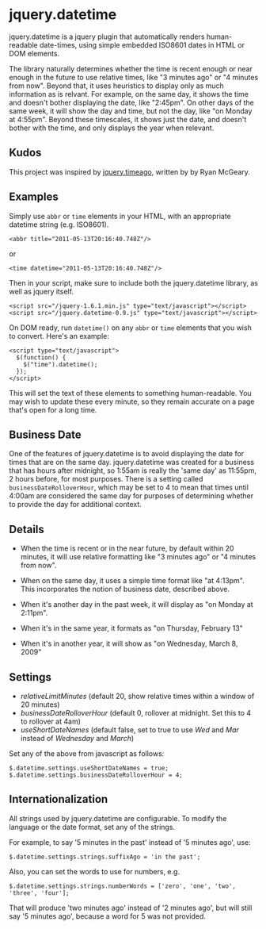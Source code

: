 jquery.datetime
===============

jquery.datetime is a jquery plugin that automatically renders human-readable date-times, using simple embedded ISO8601 dates in HTML or DOM elements.

The library naturally determines whether the time is recent enough or near enough in the future to use relative times, like "3 minutes ago" or "4 minutes from now".  Beyond that, it uses heuristics to display only as much information as is relvant.  For example, on the same day, it shows the time and doesn't bother displaying the date, like "2:45pm".  On other days of the same week, it will show the day and time, but not the day, like "on Monday at 4:55pm".  Beyond these timescales, it shows just the date, and doesn't bother with the time, and only displays the year when relevant.


Kudos
-----
This project was inspired by [jquery.timeago](http://timeago.yarp.com/), written by by Ryan McGeary.


Examples
--------

Simply use `abbr` or `time` elements in your HTML, with an appropriate datetime string (e.g. ISO8601).

    <abbr title="2011-05-13T20:16:40.748Z"/>

or

    <time datetime="2011-05-13T20:16:40.748Z"/>


Then in your script, make sure to include both the jquery.datetime library, as well as jquery itself.

    <script src="/jquery-1.6.1.min.js" type="text/javascript"></script>
    <script src="/jquery.datetime-0.9.js" type="text/javascript"></script>


On DOM ready, run `datetime()` on any `abbr` or `time` elements that you wish to convert.
Here's an example:

    <script type="text/javascript">
      $(function() {
        $("time").datetime();
      });
    </script>

This will set the text of these elements to something human-readable.
You may wish to update these every minute, so they remain accurate on a page that's open for a long time.


Business Date
-------------

One of the features of jquery.datetime is to avoid displaying the date for times that are on the same day.  jquery.datetime was created for a business that has hours after midnight, so 1:55am is really the 'same day' as 11:55pm, 2 hours before, for most purposes.  There is a setting called `businessDateRolloverHour`, which may be set to 4 to mean that times until 4:00am are considered the same day for purposes of determining whether to provide the day for additional context.


Details
-------

- When the time is recent or in the near future, by default within 20 minutes, it will use relative formatting like "3 minutes ago" or "4 minutes from now".

- When on the same day, it uses a simple time format like "at 4:13pm".  This incorporates the notion of business date, described above.

- When it's another day in the past week, it will display as "on Monday at 2:11pm".

- When it's in the same year, it formats as "on Thursday, February 13"

- When it's in another year, it will show as "on Wednesday, March 8, 2009"


Settings
--------

- *relativeLimitMinutes*      (default 20, show relative times within a window of 20 minutes)
- *businessDateRolloverHour*  (default 0, rollover at midnight.  Set this to 4 to rollover at 4am)
- *useShortDateNames*         (default false, set to true to use *Wed* and *Mar* instead of *Wednesday* and *March*)

Set any of the above from javascript as follows:

    $.datetime.settings.useShortDateNames = true;
    $.datetime.settings.businessDateRolloverHour = 4;


Internationalization
--------------------

All strings used by jquery.datetime are configurable.  To modify the language or the date format, set any of the strings.

For example, to say '5 minutes in the past' instead of '5 minutes ago', use:

    $.datetime.settings.strings.suffixAgo = 'in the past';

Also, you can set the words to use for numbers, e.g.

    $.datetime.settings.strings.numberWords = ['zero', 'one', 'two', 'three', 'four'];

That will produce 'two minutes ago' instead of '2 minutes ago', but will still say '5 minutes ago', because a word for 5 was not provided.


